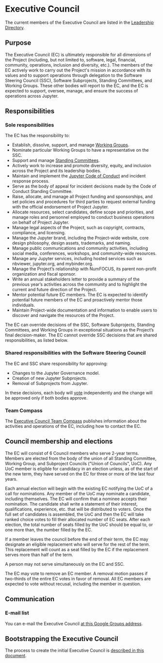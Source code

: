 # Executive Council

The current members of the Executive Council are listed in the [Leadership Directory](people).

## Purpose

The Executive Council (EC) is ultimately responsible for all dimensions of the Project (including, but not limited to, software, legal, financial, community, operations, inclusion and diversity, etc.). The members of the EC actively work to carry out the Project's mission in accordance with its values and to support operations through delegation to the Software Steering Council (SSC), Software Subprojects, Standing Committees, and Working Groups. These other bodies will report to the EC, and the EC is expected to support, oversee, manage, and ensure the success of operations across Jupyter.

## Responsibilities

### Sole responsibilities

The EC has the responsibility to:

- Establish, dissolve, support, and manage [Working Groups](standing_committees_and_working_groups.md#working-groups).
- Nominate particular Working Groups to have a representative on the SSC.
- Support and manage [Standing Committees](standing_committees_and_working_groups.md#standing-committees).
- Actively work to increase and promote diversity, equity, and inclusion across the Project and its leadership bodies.
- Maintain and implement the [Jupyter Code of Conduct](conduct/code_of_conduct.md) and incident response process.
- Serve as the body of appeal for incident decisions made by the Code of Conduct Standing Committee.
- Raise, allocate, and manage all Project funding and sponsorships, and set policies and procedures for third parties to request external funding with the official endorsement of Project Jupyter.
- Allocate resources, select candidates, define scope and priorities, and manage roles and personnel employed to conduct business operations on behalf of Project Jupyter.
- Manage legal aspects of the Project, such as copyright, contracts, compliance, and licensing.
- Manage the Jupyter brand, including the Project-wide website, core design philosophy, design assets, trademarks, and naming.
- Manage public communications and community activities, including social media, conferences, workshops, and community-wide resources.
- Manage any Jupyter services, including hosted services such as nbviewer, jupyter.org, and mybinder.org.
- Manage the Project’s relationship with NumFOCUS, its parent non-profit organization and fiscal sponsor.
- Write an annual stakeholders letter to provide a summary of the previous year’s activities across the community and to highlight the current and future direction of the Project.
- Mentor potential future EC members. The EC is expected to identify potential future members of the EC and proactively mentor those individuals.
- Maintain Project-wide documentation and information to enable users to discover and navigate the resources of the Project.

The EC can override decisions of the SSC, Software Subprojects, Standing Committees, and Working Groups in exceptional situations as the Project’s final decision-maker. The EC cannot override SSC decisions that are shared responsibilities, as listed below.

### Shared responsibilities with the Software Steering Council

The EC and SSC share responsibility for approving:

- Changes to the Jupyter Governance model.
- Creation of new Jupyter Subprojects.
- Removal of Subprojects from Jupyter.

In these decisions, each body will [vote](decision_making.md) independently and the change will be approved only if both bodies approve.

### Team Compass

The [Executive Council Team Compass](https://executive-council-team-compass.readthedocs.io/en/latest/) publishes information about the activities and operations of the EC, including how to contact the EC.

## Council membership and elections

The EC will consist of 6 Council members who serve 2-year terms. Members are elected from the body of the union of all Standing Committee, Working Group, and Subproject Councils ("Union of Councils", UoC). Any UoC member is eligible for candidacy in an election unless, as of the start of the new term, they have served on the EC for three or more of the last four years.

Each annual election will begin with the existing EC notifying the UoC of a call for nominations. Any member of the UoC may nominate a candidate, including themselves. The EC will confirm that a nominee accepts their nomination. The candidate shall write a statement of their interest, qualifications, experience, etc. that will be distributed to voters. Once the full set of candidates is assembled, the UoC and then the EC will take ranked choice votes to fill their allocated number of EC seats. After each election, the total number of seats filled by the UoC should be equal to, or one more than, the number filled by the EC.

If a member leaves the council before the end of their term, the EC may designate an eligible replacement who will serve for the rest of the term. This replacement will count as a seat filled by the EC if the replacement serves more than half of the term.

A person may not serve simultaneously on the EC and SSC.

The EC may vote to remove an EC member. A removal motion passes if two-thirds of the entire EC votes in favor of removal. All EC members are expected to vote without recusal, including the member in question.

## Communication

### E-mail list

You can e-mail the Executive Council [at this Google Groups address](jupyter-executive-council@googlegroups.com).


## Bootstrapping the Executive Council

The process to create the initial Executive Council is [described in this document](bootstrapping_executive_council.md).

